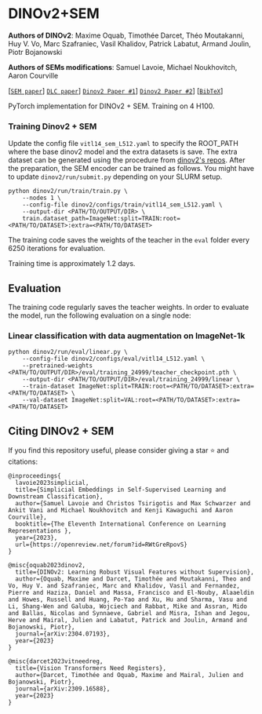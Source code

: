 # DINOv2+SEM

**Authors of DINOv2**:
Maxime Oquab,
Timothée Darcet,
Théo Moutakanni,
Huy V. Vo,
Marc Szafraniec,
Vasil Khalidov,
Patrick Labatut,
Armand Joulin,
Piotr Bojanowski

**Authors of SEMs modifications**:
Samuel Lavoie,
Michael Noukhovitch,
Aaron Courville

[[`SEM paper`](https://arxiv.org/abs/2204.00616)] [`DLC paper`](TODO)] [`Dinov2 Paper #1`](https://arxiv.org/abs/2304.07193)] [`Dinov2 Paper #2`](https://arxiv.org/abs/2309.16588)] [[`BibTeX`](#citing-dinov2)]

PyTorch implementation for DINOv2 + SEM. Training on 4 H100.

### Training Dinov2 + SEM

Update the config file `vitl14_sem_L512.yaml` to specify the ROOT_PATH where the base dinov2 model and the extra datasets is save. The extra
dataset can be generated using the procedure from [dinov2's repos](https://github.com/facebookresearch/dinov2?tab=readme-ov-file#data-preparation).
After the preparation, the SEM encoder can be trained as follows. You might have to update `dinov2/run/submit.py` depending on your SLURM setup.
```shell
python dinov2/run/train/train.py \
    --nodes 1 \
    --config-file dinov2/configs/train/vitl14_sem_L512.yaml \
    --output-dir <PATH/TO/OUTPUT/DIR> \
    train.dataset_path=ImageNet:split=TRAIN:root=<PATH/TO/DATASET>:extra=<PATH/TO/DATASET>
```

The training code saves the weights of the teacher in the `eval` folder every 6250 iterations for evaluation.

Training time is approximately 1.2 days.

## Evaluation

The training code regularly saves the teacher weights. In order to evaluate the model, run the following evaluation on a single node:

### Linear classification with data augmentation on ImageNet-1k

```shell
python dinov2/run/eval/linear.py \
    --config-file dinov2/configs/eval/vitl14_L512.yaml \
    --pretrained-weights <PATH/TO/OUTPUT/DIR>/eval/training_24999/teacher_checkpoint.pth \
    --output-dir <PATH/TO/OUTPUT/DIR>/eval/training_24999/linear \
    --train-dataset ImageNet:split=TRAIN:root=<PATH/TO/DATASET>:extra=<PATH/TO/DATASET> \
    --val-dataset ImageNet:split=VAL:root=<PATH/TO/DATASET>:extra=<PATH/TO/DATASET>
```

## Citing DINOv2 + SEM

If you find this repository useful, please consider giving a star :star: and citations:

```
@inproceedings{
  lavoie2023simplicial,
  title={Simplicial Embeddings in Self-Supervised Learning and Downstream Classification},
  author={Samuel Lavoie and Christos Tsirigotis and Max Schwarzer and Ankit Vani and Michael Noukhovitch and Kenji Kawaguchi and Aaron Courville},
  booktitle={The Eleventh International Conference on Learning Representations },
  year={2023},
  url={https://openreview.net/forum?id=RWtGreRpovS}
}
```

```
@misc{oquab2023dinov2,
  title={DINOv2: Learning Robust Visual Features without Supervision},
  author={Oquab, Maxime and Darcet, Timothée and Moutakanni, Theo and Vo, Huy V. and Szafraniec, Marc and Khalidov, Vasil and Fernandez, Pierre and Haziza, Daniel and Massa, Francisco and El-Nouby, Alaaeldin and Howes, Russell and Huang, Po-Yao and Xu, Hu and Sharma, Vasu and Li, Shang-Wen and Galuba, Wojciech and Rabbat, Mike and Assran, Mido and Ballas, Nicolas and Synnaeve, Gabriel and Misra, Ishan and Jegou, Herve and Mairal, Julien and Labatut, Patrick and Joulin, Armand and Bojanowski, Piotr},
  journal={arXiv:2304.07193},
  year={2023}
}
```

```
@misc{darcet2023vitneedreg,
  title={Vision Transformers Need Registers},
  author={Darcet, Timothée and Oquab, Maxime and Mairal, Julien and Bojanowski, Piotr},
  journal={arXiv:2309.16588},
  year={2023}
}
```
